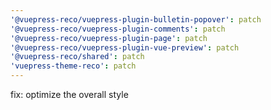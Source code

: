 ```yaml
---
'@vuepress-reco/vuepress-plugin-bulletin-popover': patch
'@vuepress-reco/vuepress-plugin-comments': patch
'@vuepress-reco/vuepress-plugin-page': patch
'@vuepress-reco/vuepress-plugin-vue-preview': patch
'@vuepress-reco/shared': patch
'vuepress-theme-reco': patch
---
```


fix: optimize the overall style
